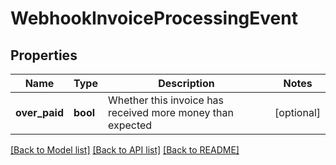 # WebhookInvoiceProcessingEvent

## Properties
Name | Type | Description | Notes
------------ | ------------- | ------------- | -------------
**over_paid** | **bool** | Whether this invoice has received more money than expected | [optional] 

[[Back to Model list]](../README.md#documentation-for-models) [[Back to API list]](../README.md#documentation-for-api-endpoints) [[Back to README]](../README.md)

